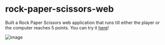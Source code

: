 # rock-paper-scissors-web

Built a Rock Paper Scissors web application that runs till either the player or the computer reaches 5 points.
You can try it <a href="https://ssklearns.github.io/rock-paper-scissors-web/">here</a>!


![image](https://user-images.githubusercontent.com/94798514/227541299-63f95275-87b9-4b39-a6e0-aa758e657652.png)

